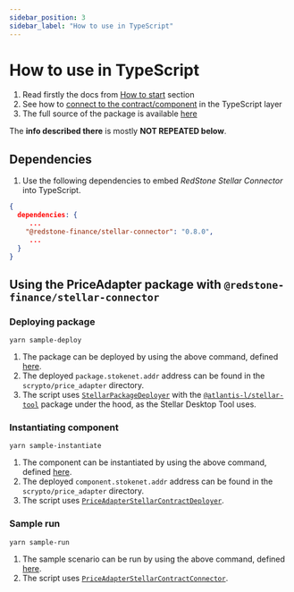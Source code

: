 ```yaml
---
sidebar_position: 3
sidebar_label: "How to use in TypeScript"
---
```


# How to use in TypeScript

1. Read firstly the docs from [How to start](../) section
2. See how to [connect to the contract/component](https://github.com/redstone-finance/redstone-oracles-monorepo/tree/main/packages/stellar-connector#-connecting-to-the-contract) in the TypeScript layer
3. The full source of the package is available [here](https://github.com/redstone-finance/redstone-oracles-monorepo/tree/main/packages/stellar-connector/src)

The **info described there** is mostly **NOT REPEATED below**.

## Dependencies

1. Use the following dependencies to embed _RedStone Stellar Connector_ into TypeScript.

```json
{
  dependencies: {
     ...
    "@redstone-finance/stellar-connector": "0.8.0",
     ...
  }
}
```

## Using the PriceAdapter package with `@redstone-finance/stellar-connector`

### Deploying package

```shell
yarn sample-deploy
```

1. The package can be deployed by using the above command, defined [here](https://github.com/redstone-finance/redstone-oracles-monorepo/blob/main/packages/stellar-connector/scripts/sample_deploy.ts).
2. The deployed `package.stokenet.addr` address can be found in the `scrypto/price_adapter` directory.
3. The script uses [`StellarPackageDeployer`](https://github.com/redstone-finance/redstone-oracles-monorepo/blob/main/packages/stellar-connector/scripts/StellarPackageDeployer.ts)
   with the [`@atlantis-l/stellar-tool`](https://github.com/atlantis-l/Stellar-Desktop-Tool) package under the hood,
   as the Stellar Desktop Tool uses.

### Instantiating component

```shell
yarn sample-instantiate
```

1. The component can be instantiated by using the above command, defined [here](https://github.com/redstone-finance/redstone-oracles-monorepo/blob/main/packages/stellar-connector/scripts/sample_instantiate_price_adapter.ts).
2. The deployed `component.stokenet.addr` address can be found in the `scrypto/price_adapter` directory.
3. The script uses [`PriceAdapterStellarContractDeployer`](https://github.com/redstone-finance/redstone-oracles-monorepo/blob/main/packages/stellar-connector/src/contracts/price_adapter/PriceAdapterStellarContractDeployer.ts).

### Sample run

```shell
yarn sample-run
```

1. The sample scenario can be run by using the above command, defined [here](https://github.com/redstone-finance/redstone-oracles-monorepo/blob/main/packages/stellar-connector/scripts/sample_run.ts).
2. The script uses [`PriceAdapterStellarContractConnector`](https://github.com/redstone-finance/redstone-oracles-monorepo/blob/main/packages/stellar-connector//src/contracts/price_adapter/PriceAdapterStellarContractConnector.ts).
